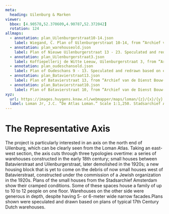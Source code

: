 ```yaml
---
meta:
  heading: Uilenburg & Marken
viewer:
  bbox: [4.90578,52.370609,4.90787,52.372042]
  rotation: 124
allmaps:
  - annotation: plan_Uilenburgerstraat10-14.json
    label: Wiegand, C. Plan of Uilenburgerstraat 10-14, from “Archief van de Rooimeesters, later Bouwopzichters.” Stadsarchief Amsterdam. 1874.
  - annotation: plan_warehouseold.json
    label: Plan of Nieuwe Uilenburgerstraat 13 - 23. Speculated and redrawn based on existing 17th Century warehouse plans.
  - annotation: plan_Uilenburgerstraat3.json
    label: Koffiepellerij de Witte Leeuw, Uilenburgerstraat 3, from “Archief van de Dienst Bouw- en Woningtoezicht, bouwtekeningen.” Stadsarchief Amsterdam. 1898.
  - annotation: plan_oudeschansold.json
    label: Plan of Oudeschans 9 - 13. Speculated and redrawn based on existing 17th Century warehouse plans.
  - annotation: plan_Batavierstraat13.json
    label: Plan of Batavierstraat 13, from “Archief van de Dienst Bouw- en Woningtoezicht, bouwtekeningen gesloopte percelen.” Article 2842. Stadsarchief Amsterdam. 1881.
  - annotation: plan_Batavierstraat10.json
    label: Plan of Batavierstraat 10, from “Archief van de Dienst Bouw- en Woningtoezicht, bouwtekeningen gesloopte percelen.” Article 3013. Stadsarchief Amsterdam. 1878.
xyz:
  url: https://images.huygens.knaw.nl/webmapper/maps/loman/{z}/{x}/{y}.jpeg
  label: Loman Jr, J.C. “De Atlas Loman.” Scale 1:1,250. Stadsarchief Amsterdam. Published in Amsterdam by JC Loman, Jr. and printed in The Hague by J. Smulders & Co, 1876. Orientation; north up. Wiegand, C. Plan of Uilenburgerstraat 10-14, from “Archief van de Rooimeesters, later Bouwopzichters.” Stadsarchief Amsterdam. 1874.
---
```

# The Representative Axis
The project is particularly interested in an axis on the north end of Uilenburg, which can be clearly seen from the Loman Atlas. Taking an east-west section, the axis cuts through three typologies overtime: a series of warehouses constructed in the early 18th century; small houses between Batavierstraat and Uilenburgerstraat, later demolished in the 1920s; a new housing block that is yet to come on the debris of now small houses west of Batavierstraat, constructed under the commission of a Jewish organization in the 1920s. Plans of the small houses from the Stadsarchief Amsterdam show their cramped conditions. Some of these spaces house a family of up to 10 to 12 people on one floor.  Warehouses on the other side were generous in depth, despite having 5- or 6-meter wide narrow facades.Plans shown were speculated and drawn based on plans of typical 17th Century Dutch warehouses.
